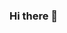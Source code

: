### Hi there 👋

<!--
**rapachi/rapachi** is a ✨ _special_ ✨ repository because its `README.md` (this file) appears on your GitHub profile.

Here are some ideas to get you started:

- 🔭 I’m currently working on my inicial skills
- 🌱 I’m currently learning front-end
- 👯 I’m a student at Infnet Institute.
- ⚡ Fun fact: i like to drink Tereré 
-->
